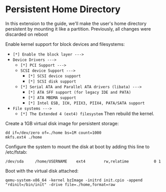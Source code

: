 # Persistent Home Directory
In this extension to the guide, we'll make the user's home directory persistent by mounting it like a partition.
Previously, all changes were discarded on reboot

Enable kernel support for block devices and filesystems:
- `[*] Enable the block layer --->`
- `Device Drivers --->`
  - `[*] PCI Support --->`
  - `SCSI device Support --->`
    - `[*] SCSI device support`
    - `[*] SCSI disk support`
  - `[*] Serial ATA and Parallel ATA drivers (libata) --->`
    - `[*] ATA SFF support (for legacy IDE and PATA)`
    - `[*] ATA MBDMA support`
    - `[*] Intel ESB, ICH, PIIX3, PIIX4, PATA/SATA support`
- `File systems --->`
  - `[*] The Extended 4 (ext4) filesystem`
Then rebuild the kernel.

Create a 1GB virtual disk image for persistent storage:
```
dd if=/dev/zero of=./home bs=1M count=1000
mkfs.ext4 ./home
```

Configure the system to mount the disk at boot by adding this line to /etc/fstab:
```
/dev/sda     /home/USERNAME    ext4        rw,relatime           0 1
```

Boot with the virtual disk attached:
```
qemu-system-x86_64 -kernel bzImage -initrd init.cpio -append "rdinit=/bin/init" -drive file=./home,format=raw
```
